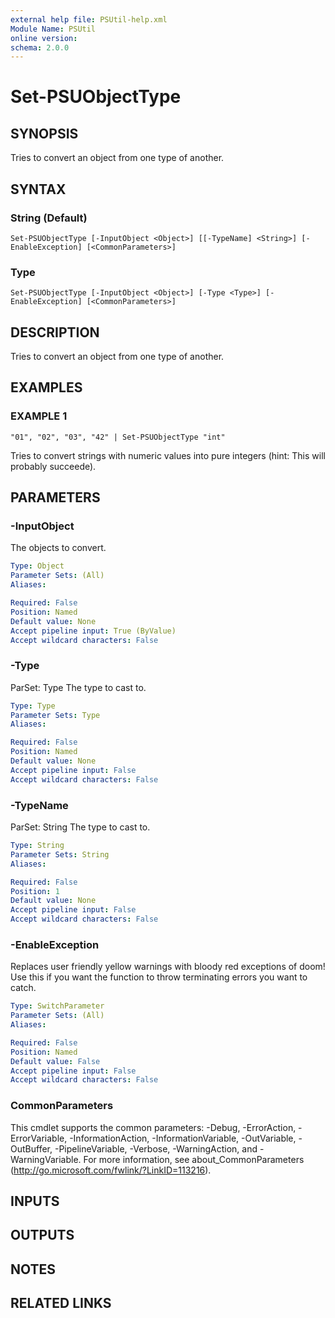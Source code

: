 ```yaml
---
external help file: PSUtil-help.xml
Module Name: PSUtil
online version:
schema: 2.0.0
---
```


# Set-PSUObjectType

## SYNOPSIS
Tries to convert an object from one type of another.

## SYNTAX

### String (Default)
```
Set-PSUObjectType [-InputObject <Object>] [[-TypeName] <String>] [-EnableException] [<CommonParameters>]
```

### Type
```
Set-PSUObjectType [-InputObject <Object>] [-Type <Type>] [-EnableException] [<CommonParameters>]
```

## DESCRIPTION
Tries to convert an object from one type of another.

## EXAMPLES

### EXAMPLE 1
```
"01", "02", "03", "42" | Set-PSUObjectType "int"
```

Tries to convert strings with numeric values into pure integers (hint: This will probably succeede).

## PARAMETERS

### -InputObject
The objects to convert.

```yaml
Type: Object
Parameter Sets: (All)
Aliases:

Required: False
Position: Named
Default value: None
Accept pipeline input: True (ByValue)
Accept wildcard characters: False
```

### -Type
ParSet: Type
The type to cast to.

```yaml
Type: Type
Parameter Sets: Type
Aliases:

Required: False
Position: Named
Default value: None
Accept pipeline input: False
Accept wildcard characters: False
```

### -TypeName
ParSet: String
The type to cast to.

```yaml
Type: String
Parameter Sets: String
Aliases:

Required: False
Position: 1
Default value: None
Accept pipeline input: False
Accept wildcard characters: False
```

### -EnableException
Replaces user friendly yellow warnings with bloody red exceptions of doom!
Use this if you want the function to throw terminating errors you want to catch.

```yaml
Type: SwitchParameter
Parameter Sets: (All)
Aliases:

Required: False
Position: Named
Default value: False
Accept pipeline input: False
Accept wildcard characters: False
```

### CommonParameters
This cmdlet supports the common parameters: -Debug, -ErrorAction, -ErrorVariable, -InformationAction, -InformationVariable, -OutVariable, -OutBuffer, -PipelineVariable, -Verbose, -WarningAction, and -WarningVariable. For more information, see about_CommonParameters (http://go.microsoft.com/fwlink/?LinkID=113216).

## INPUTS

## OUTPUTS

## NOTES

## RELATED LINKS
